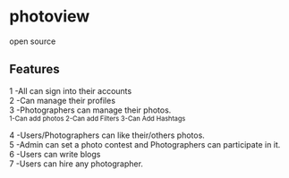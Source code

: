 # photoview
open source

## Features

1 -All can sign into their accounts                                                                    
2 -Can manage their profiles                                                                           
3 -Photographers can manage their photos.                                                              
<sub>
1-Can add photos
2-Can add Filters
3-Can Add Hashtags
</sub>

4 -Users/Photographers can like their/others photos.                                                   
5 -Admin can set a photo contest and Photographers can participate in it.                              
6 -Users can write blogs                                                                               
7 -Users can hire any photographer.                                                                    